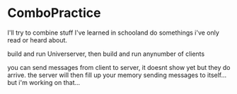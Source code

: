 # ComboPractice
I'll try to combine stuff I've learned in schooland do somethings i've only read or heard about.

build and run Universerver, then build and run anynumber of clients

you can send messages from client to server, it doesnt show yet but they do arrive.
the server will then fill up your memory sending messages to itself... but i'm working on that...
